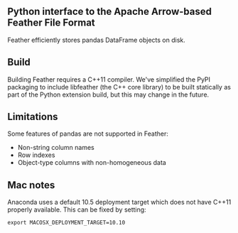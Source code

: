 ## Python interface to the Apache Arrow-based Feather File Format

Feather efficiently stores pandas DataFrame objects on disk.

## Build

Building Feather requires a C++11 compiler. We've simplified the PyPI packaging
to include libfeather (the C++ core library) to be built statically as part of
the Python extension build, but this may change in the future.

## Limitations

Some features of pandas are not supported in Feather:

* Non-string column names
* Row indexes
* Object-type columns with non-homogeneous data

## Mac notes

Anaconda uses a default 10.5 deployment target which does not have C++11
properly available. This can be fixed by setting:

```
export MACOSX_DEPLOYMENT_TARGET=10.10
```
